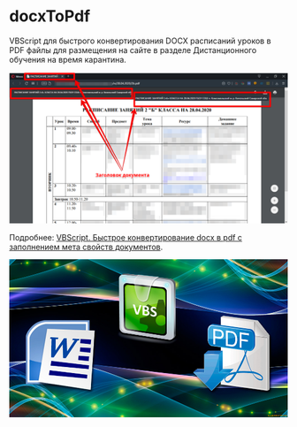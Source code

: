 # docxToPdf
VBScript для быстрого конвертирования DOCX расписаний уроков в PDF файлы для размещения на сайте в разделе Дистанционного обучения на время карантина.

![Screenshot](https://github.com/KSOSH/docxToPdf/raw/master/0000.png)

Подробнее: [VBScript. Быстрое конвертирование docx в pdf с заполнением мета свойств документов](https://projectsoft.ru/travel-notes/vbscript-docx-to-pdf/).

![Screenshot](https://github.com/KSOSH/docxToPdf/raw/master/ogimage.jpg)